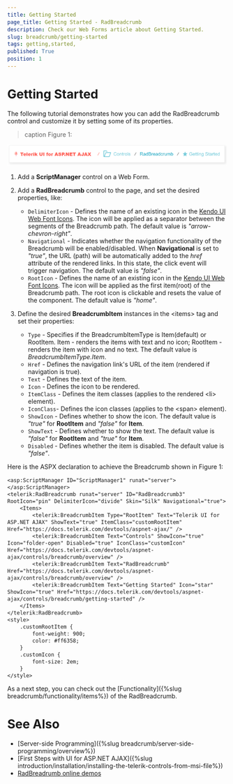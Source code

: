 ```yaml
---
title: Getting Started 
page_title: Getting Started - RadBreadcrumb
description: Check our Web Forms article about Getting Started.
slug: breadcrumb/getting-started
tags: getting,started,
published: True
position: 1
---
```


# Getting Started 

The following tutorial demonstrates how you can add the RadBreadcrumb control and customize it by setting some of its properties.

>caption Figure 1:

![Breadcrumb overview](images/breadcrumb-gettingstarted-sampleuse.png)

1. Add a **ScriptManager** control on a Web Form.

1. Add a **RadBreadcrumb** control to the page, and set the desired properties, like:

    * `DelimiterIcon` - Defines the name of an existing icon in the [Kendo UI Web Font Icons](https://docs.telerik.com/kendo-ui/styles-and-layout/icons-web#list-of-font-icons). The icon will be applied as a separator between the segments of the Breadcrumb path. The default value is *"arrow-chevron-right"*.
    * `Navigational` - Indicates whether the navigation functionality of the Breadcrumb will be enabled/disabled. When **Navigational** is set to *"true"*, the URL (path) will be automatically added to the *href* attribute of the rendered links. In this state, the click event will trigger navigation. The default value is *"false"*.
    * `RootIcon` - Defines the name of an existing icon in the [Kendo UI Web Font Icons](https://docs.telerik.com/kendo-ui/styles-and-layout/icons-web#list-of-font-icons). The icon will be applied as the first item(root) of the Breadcrumb path. The root icon is clickable and resets the value of the component. The default value is *"home"*.

1. Define the desired **BreadcrumbItem** instances in the &lt;items&gt; tag and set their properties:

    * `Type` - Specifies if the BreadcrumbItemType is Item(default) or RootItem.
    Item - renders the items with text and no icon; RootItem - renders the item with icon and no text. The default value is *BreadcrumbItemType.Item*.
    * `Href` - Defines the navigation link's URL of the item (rendered if navigation is true).
    * `Text` - Defines the text of the item.
    * `Icon` - Defines the icon to be rendered.
    * `ItemClass` - Defines the item classes (applies to the rendered &lt;li&gt; element).
    * `IconClass`- Defines the icon classes (applies to the &lt;span&gt; element).
    * `ShowIcon` - Defines whether to show the icon. The default value is *"true"* for **RootItem** and *"false"* for **Item**.
    * `ShowText` - Defines whether to show the text. The default value is *"false"* for **RootItem** and *"true"* for **Item**.
    * `Disabled` - Defines whether the item is disabled. The default value is *"false"*.

Here is the ASPX declaration to achieve the Breadcrumb shown in Figure 1:

````ASP.NET
<asp:ScriptManager ID="ScriptManager1" runat="server"></asp:ScriptManager>
<telerik:RadBreadcrumb runat="server" ID="RadBreadcrumb3" RootIcon="pin" DelimiterIcon="divide" Skin="Silk" Navigational="true">
    <Items>
        <telerik:BreadcrumbItem Type="RootItem" Text="Telerik UI for ASP.NET AJAX" ShowText="true" ItemClass="customRootItem" Href="https://docs.telerik.com/devtools/aspnet-ajax/" />
        <telerik:BreadcrumbItem Text="Controls" ShowIcon="true" Icon="folder-open" Disabled="true" IconClass="customIcon" Href="https://docs.telerik.com/devtools/aspnet-ajax/controls/breadcrumb/overview" />
        <telerik:BreadcrumbItem Text="RadBreadcrumb" Href="https://docs.telerik.com/devtools/aspnet-ajax/controls/breadcrumb/overview" />
        <telerik:BreadcrumbItem Text="Getting Started" Icon="star" ShowIcon="true" Href="https://docs.telerik.com/devtools/aspnet-ajax/controls/breadcrumb/getting-started" />
    </Items>
</telerik:RadBreadcrumb>
<style>
    .customRootItem {
        font-weight: 900;
        color: #ff6358;
    }
    .customIcon {
        font-size: 2em;
    }
</style>
````

 As a next step, you can check out the [Functionality]({%slug breadcrumb/functionality/items%}) of the RadBreadcrumb.


# See Also
 * [Server-side Programming]({%slug breadcrumb/server-side-programming/overview%})
 * [First Steps with UI for ASP.NET AJAX]({%slug introduction/installation/installing-the-telerik-controls-from-msi-file%})
 * [RadBreadrumb online demos](https://demos.telerik.com/aspnet-ajax/breadcrumb/examples/overview/defaultcs.aspx)


